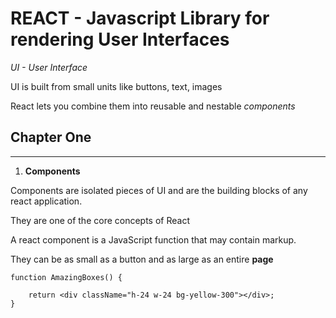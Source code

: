 # REACT - Javascript Library for rendering User Interfaces

_UI - User Interface_

UI is built from small units like buttons, text, images

React lets you combine them into reusable and nestable _components_

## Chapter One

---

1. **Components**

Components are isolated pieces of UI and are the building blocks of any react application.

They are one of the core concepts of React

A react component is a JavaScript function that may contain markup.

They can be as small as a button and as large as an entire **page**

```
function AmazingBoxes() {

    return <div className="h-24 w-24 bg-yellow-300"></div>;
}

```


